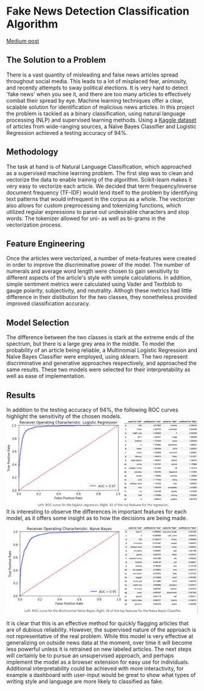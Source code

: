 # Fake News Detection Classification Algorithm
[Medium post](https://towardsdatascience.com/machine-learning-tackles-the-fake-news-problem-c3fa75549e52)
 ## The Solution to a Problem
 There is a vast quantity of misleading and false news articles spread throughout social media. This leads to a lot of misplaced fear, animosity, and recently attempts to sway political elections. It is very hard to detect 'fake news' when you see it, and there are too many articles to effectively combat their spread by eye. Machine learning techniques offer a clear, scalable solution for identification of malicious news articles. In this project the problem is tackled as a binary classification, using natural language processing (NLP) and supervised learning methods. Using a [Kaggle dataset](https://www.kaggle.com/c/fake-news) of articles from wide-ranging sources, a Naïve Bayes Classifier and Logistic Regression achieved a testing accuracy of 94%.
 
## Methodology
The task at hand is of Natural Language Classification, which approached as a supervised machine learning problem. The first step was to clean and vectorize the data to enable training of the algorithm. Scikit-learn makes it very easy to vectorize each article. We decided that term frequency/inverse document frequency (TF-IDF) would lend itself to the problem by identifying text patterns that would infrequent in the corpus as a whole. The vectorizer also allows for custom preprocessing and tokenizing functions, which utilized regular expressions to parse out undesirable characters and stop words. The tokenizer allowed for uni- as well as bi-grams in the vectorization process.

## Feature Engineering
Once the articles were vectorized, a number of meta-features were created in order to improve the discriminative power of the model. The number of numerals and average word length were chosen to gain sensitivity to different aspects of the article's style with simple calculations. In addition, simple sentiment metrics were calculated using Vader and Textblob to gauge polarity, subjectivity, and neutrality. Althogh these metrics had little difference in their distibution for the two classes, they nonetheless provided improved classification accuracy.

## Model Selection
The difference between the two classes is stark at the extreme ends of the spectrum, but there is a large grey area in the middle. To model the probability of an article being reliable, a Multinomial Logistic Regression and Naïve Bayes Classifier were employed, using sklearn. The two represent discriminative and generative approaches respectively, and approached the same results. These two models were selected for their interpretability as well as ease of implementation. 

## Results
In addition to the testing accuracy of 94%, the following ROC curves highlight the sensitivity of the chosen models.
![LogisticRegression](https://github.com/cpease00/detect-fake-news/blob/master/roc_lr.jpg "LogReg ROC and Feature Importances")
It is interesting to observe the differences in important features for each model, as it offers some insight as to how the decisions are being made. 

![NaiveBayes](https://github.com/cpease00/detect-fake-news/blob/master/roc_nb.jpg "NBayes ROC and Feature Importances")

It is clear that this is an effective method for quickly flagging articles that are of dubious reliability. However, the supervised nature of the approach is not representative of the real problem. While this model is very effective at generalizing on outside news data at the moment, over time it will become less powerful unless it is retrained on new labeled articles. The next steps will certainly be to pursue an unsupervised approach, and perhaps implement the model as a browser extension for easy use for individuals. Additional interpretability could be achieved with more interactivity, for example a dashboard with user-input would be great to show what types of writing style and language are more likely to classified as fake. 

